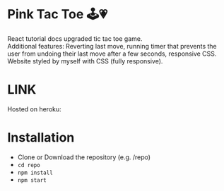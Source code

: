 # Pink Tac Toe 🕹️💗
React tutorial docs upgraded tic tac toe game.<br/>
Additional features: Reverting last move, running timer that prevents the user from undoing their last move after a few seconds, responsive CSS.<br/>
Website styled by myself with CSS (fully responsive).<br/>
# LINK
Hosted on heroku: 
<br/>
# Installation
- Clone or Download the repository (e.g. /repo)
- ```cd repo```
- ```npm install```
- ```npm start```
